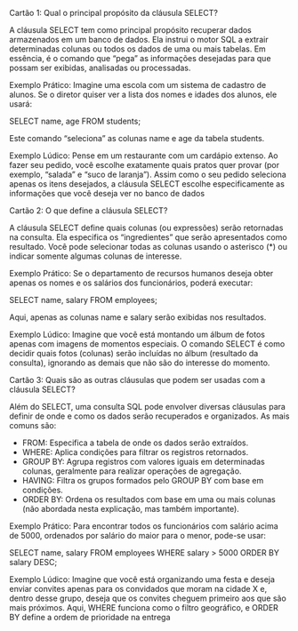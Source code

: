 Cartão 1: Qual o principal propósito da cláusula SELECT?

A cláusula SELECT tem como principal propósito recuperar dados armazenados em um banco de dados. Ela instrui o motor SQL a extrair determinadas colunas ou todos os dados de uma ou mais tabelas. Em essência, é o comando que “pega” as informações desejadas para que possam ser exibidas, analisadas ou processadas.

Exemplo Prático:
Imagine uma escola com um sistema de cadastro de alunos. Se o diretor quiser ver a lista dos nomes e idades dos alunos, ele usará:

SELECT name, age FROM students;

Este comando “seleciona” as colunas name e age da tabela students.

Exemplo Lúdico:
Pense em um restaurante com um cardápio extenso. Ao fazer seu pedido, você escolhe exatamente quais pratos quer provar (por exemplo, “salada” e “suco de laranja”). Assim como o seu pedido seleciona apenas os itens desejados, a cláusula SELECT escolhe especificamente as informações que você deseja ver no banco de dados

Cartão 2: O que define a cláusula SELECT?

A cláusula SELECT define quais colunas (ou expressões) serão retornadas na consulta. Ela especifica os “ingredientes” que serão apresentados como resultado. Você pode selecionar todas as colunas usando o asterisco (*) ou indicar somente algumas colunas de interesse.

Exemplo Prático:
Se o departamento de recursos humanos deseja obter apenas os nomes e os salários dos funcionários, poderá executar:

SELECT name, salary FROM employees;

Aqui, apenas as colunas name e salary serão exibidas nos resultados.

Exemplo Lúdico:
Imagine que você está montando um álbum de fotos apenas com imagens de momentos especiais. O comando SELECT é como decidir quais fotos (colunas) serão incluídas no álbum (resultado da consulta), ignorando as demais que não são do interesse do momento.

Cartão 3: Quais são as outras cláusulas que podem ser usadas com a cláusula SELECT?

Além do SELECT, uma consulta SQL pode envolver diversas cláusulas para definir de onde e como os dados serão recuperados e organizados. As mais comuns são:

- FROM: Especifica a tabela de onde os dados serão extraídos.
- WHERE: Aplica condições para filtrar os registros retornados.
- GROUP BY: Agrupa registros com valores iguais em determinadas colunas, geralmente para realizar operações de agregação.
- HAVING: Filtra os grupos formados pelo GROUP BY com base em condições.
- ORDER BY: Ordena os resultados com base em uma ou mais colunas (não abordada nesta explicação, mas também importante).

Exemplo Prático:
Para encontrar todos os funcionários com salário acima de 5000, ordenados por salário do maior para o menor, pode-se usar:

SELECT name, salary FROM employees
WHERE salary > 5000
ORDER BY salary DESC;

Exemplo Lúdico:
Imagine que você está organizando uma festa e deseja enviar convites apenas para os convidados que moram na cidade X e, dentro desse grupo, deseja que os convites cheguem primeiro aos que são mais próximos. Aqui, WHERE funciona como o filtro geográfico, e ORDER BY define a ordem de prioridade na entrega

